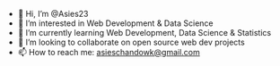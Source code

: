 - 👋 Hi, I’m @Asies23
- 👀 I’m interested in Web Development & Data Science
- 🌱 I’m currently learning Web Development, Data Science & Statistics
- 💞️ I’m looking to collaborate on open source web dev projects
- 📫 How to reach me: asieschandowk@gmail.com

<!---
Asies23/Asies23 is a ✨ special ✨ repository because its `README.md` (this file) appears on your GitHub profile.
You can click the Preview link to take a look at your changes.
--->
